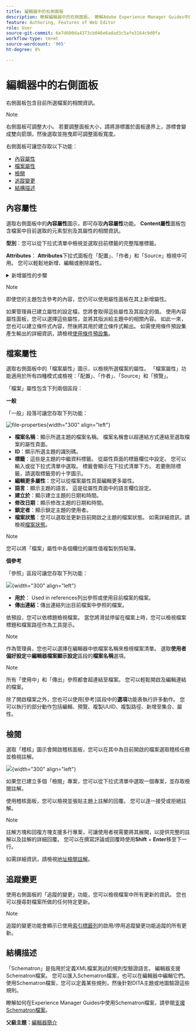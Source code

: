 ```yaml
---
title: 編輯器中的右側面板
description: 瞭解編輯器中的右側面板。 瞭解Adobe Experience Manager Guides中的編輯器介面和功能。
feature: Authoring, Features of Web Editor
role: User
source-git-commit: 6e7d600da4373cb046e6adad3c5afe3164c9d0fa
workflow-type: tm+mt
source-wordcount: '965'
ht-degree: 0%

---
```


# 編輯器中的右側面板

右側面板包含目前所選檔案的相關資訊。

>[!NOTE]
>
> 右側面板可調整大小。 若要調整面板大小，請將游標置於面板邊界上，游標會變成雙向箭頭，然後選取並拖曳即可調整面板寬度。

右側面板可讓您存取以下功能：

- [內容屬性](#content-properties)
- [檔案屬性](#file-properties)
- [檢閱](#review)
- [追蹤變更](#track-changes)
- [結構描述](#schematron)

## 內容屬性

選取右側面板中的&#x200B;**內容屬性**&#x200B;圖示，即可存取&#x200B;**內容屬性**&#x200B;功能。 **Content屬性**&#x200B;面板包含檔案中目前選取的元素型別及其屬性的相關資訊。

**型別**：您可以從下拉式清單中檢視並選取目前標籤的完整階層標籤。

**Attributes**： **Attributes**&#x200B;下拉式面板在「配置」、「作者」和「Source」檢視中可用。 您可以輕鬆地新增、編輯或刪除屬性。

<details>
    <summary> 新增屬性的步驟 </summary>


1. 選取「**新增**」。

   內容屬性中的![屬性](images/properties-tab-attributes_cs.png){width="300" align="left"}

1. 在&#x200B;**屬性**&#x200B;下拉式面板中，從下拉式清單中選取屬性並指定屬性的值。  然後選取&#x200B;**新增**。

   具有多個屬性的![屬性面板](images/attributes-multiple-properties.png){width="300" align="left"}

1. 若要編輯屬性，請將滑鼠停留在它上並選取&#x200B;**編輯** ![編輯圖示](images/edit_pencil_icon.svg)。

1. 若要刪除屬性，請將滑鼠停留在它上並選取&#x200B;**刪除** ![刪除圖示](images/Delete_icon.svg)。

</details>


>[!NOTE]
>
> 即使您的主題包含參考的內容，您仍可以使用屬性面板在其上新增屬性。

如果管理員已建立屬性的設定檔，您將會取得這些屬性及其設定的值。 使用內容屬性面板，您可以選擇這些屬性，並將其指派給主題中的相關內容。 如此一來，您也可以建立條件式內容，然後將其用於建立條件式輸出。 如需使用條件預設集產生輸出的詳細資訊，請檢視[使用條件預設集](generate-output-use-condition-presets.md#)。



## 檔案屬性

選取右側面板中的「檔案屬性」圖示，以檢視所選檔案的屬性。 「檔案屬性」功能適用於所有四種模式或檢視：「配置」、「作者」、「Source」和「預覽」。

「檔案」屬性包含下列兩個區段：

**一般**

「一般」段落可讓您存取下列功能：

![file-properties](images/file-properties-general.png){width="300" align="left"}

- **檔案名稱**：顯示所選主題的檔案名稱。 檔案名稱會以超連結方式連結至選取檔案的屬性頁面。
- **ID**：顯示所選主題的識別碼。
- **標籤**：這些是主題的中繼資料標籤。 從屬性頁面的標籤欄位中設定。 您可以輸入或從下拉式清單中選取。  標籤會顯示在下拉式清單下方。 若要刪除標籤，請選取標籤旁的十字圖示。
- **編輯更多屬性**：您可以從檔案屬性頁面編輯更多屬性。
- **語言**：顯示主題的語言。 這是從屬性頁面中的語言欄位設定。
- **建立於**：顯示建立主題的日期和時間。
- **修改日期**：顯示修改主題的日期和時間。
- **鎖定者**：顯示鎖定主題的使用者。
- **檔案狀態**：您可以選取並更新目前開啟之主題的檔案狀態。 如需詳細資訊，請檢視[檔案狀態](web-editor-document-states.md#)。

>[!NOTE]
>
> 您可以將「檔案」屬性中各個欄位的屬性值複製到剪貼簿。

**個參考**

「參照」區段可讓您存取下列功能：

![](images/file-properties-references.png){width="300" align="left"}

- **用於**： Used in references列出參照或使用目前檔案的檔案。
- **傳出連結：**&#x200B;傳出連結列出目前檔案中參照的檔案。

依預設，您可以依標題檢視檔案。 當您將滑鼠停留在檔案上時，您可以檢視檔案標題和檔案路徑作為工具提示。

>[!NOTE]
>
> 作為管理員，您也可以選擇在編輯器中依檔案名稱來檢視檔案清單。 選取&#x200B;**使用者偏好設定**&#x200B;中&#x200B;**編輯器檔案顯示設定**&#x200B;區段的&#x200B;**檔案名稱**&#x200B;選項。

>[!NOTE]
>
> 所有「使用中」和「傳出」參照都會超連結至檔案。 您可以輕鬆開啟及編輯連結的檔案。

除了開啟檔案之外，您也可以使用[參考]區段中的&#x200B;**選項**&#x200B;功能表執行許多動作。 您可以執行的部分動作包括編輯、預覽、複製UUID、複製路徑、新增至集合、屬性。

## 檢閱

選取「稽核」圖示會開啟稽核面板，您可以在其中為目前開啟的檔案選取稽核任務並檢視註解。

![](images/review-panel-before-opening.png){width="300" align="left"}

如果您已建立多個「檢閱」專案，您可以從下拉式清單中選取一個專案，並存取檢閱註解。

使用稽核面板，您可以檢視並張貼主題上註解的回覆。 您可以逐一接受或拒絕註解。

>[!NOTE]
>
> 註解方塊和回複方塊支援多行專案，可讓使用者視需要將其展開，以提供完整的註解以及註解的詳細回覆。 您可以在撰寫評論或回覆時使用&#x200B;**Shift** + **Enter**&#x200B;移至下一行。

如需詳細資訊，請檢視[地址檢閱註解](review-address-review-comments.md#)。

## 追蹤變更

使用右側面板的「追蹤的變更」功能，您可以檢視檔案中所有更新的資訊。 您也可以搜尋對檔案所做的任何特定更新。

>[!NOTE]
>
> 追蹤的變更功能會顯示已使用[索引標籤列](#tab-bar)的啟用/停用追蹤變更功能追蹤的所有更新。

## 結構描述

「Schematron」是指用於定義XML檔案測試的規則型驗證語言。 編輯器支援Schematron檔案。 您可以匯入Schematron檔案，也可以在編輯器中編輯它們。 使用Schematron檔案，您可以定義某些規則，然後針對DITA主題或地圖驗證這些規則。

瞭解如何在Experience Manager Guides中使用Schematron檔案，請參閱[支援Schematron檔案](./support-schematron-file.md)。



**父級主題：**[&#x200B;編輯器簡介](web-editor.md)
